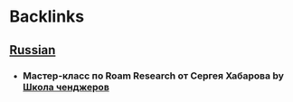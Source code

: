 
# Backlinks
## [Russian](<Russian.md>)
- ### Мастер-класс по Roam Research от Сергея Хабарова by [Школа ченджеров](<Школа ченджеров.md>)

